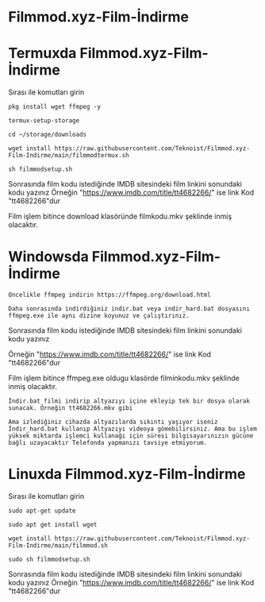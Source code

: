 # Filmmod.xyz-Film-İndirme


# Termuxda Filmmod.xyz-Film-İndirme 
Sırası ile komutları girin
```
pkg install wget ffmpeg -y

termux-setup-storage

cd ~/storage/downloads

wget install https://raw.githubusercontent.com/Teknoist/Filmmod.xyz-Film-Indirme/main/filmmodtermux.sh

sh filmmodsetup.sh
```
Sonrasında film kodu istediğinde IMDB sitesindeki film linkini sonundaki kodu yazınız 
Örneğin "https://www.imdb.com/title/tt4682266/" ise link Kod "tt4682266"dur

Film işlem bitince download klasöründe filmkodu.mkv şeklinde inmiş olacaktır.

# Windowsda Filmmod.xyz-Film-İndirme
```
Öncelikle ffmpeg indirin https://ffmpeg.org/download.html

Daha sonrasında indirdiğiniz indir.bat veya indir_hard.bat dosyasını ffmpeg.exe ile aynı dizine koyunuz ve çalıştırınız.
```

Sonrasında film kodu istediğinde IMDB sitesindeki film linkini sonundaki kodu yazınız 

Örneğin "https://www.imdb.com/title/tt4682266/" ise link Kod "tt4682266"dur

Film işlem bitince ffmpeg.exe oldugu klasörde  filminkodu.mkv şeklinde inmiş olacaktır.
```
İndir.bat filmi indirip altyazıyı içine ekleyip tek bir dosya olarak sunacak. Örneğin tt4682266.mkv gibi

Ama izlediğiniz cihazda altyazılarda sıkıntı yaşıyor iseniz İndir_hard.bat kullanıp Altyazıyı videoya gömebilirsiniz. Ama bu işlem yüksek miktarda işlemci kullanağı için süresi bilgisayarınızın gücüne bağlı uzayacaktır Telefonda yapmanızı tavsiye etmiyorum.
```


# Linuxda Filmmod.xyz-Film-İndirme
Sırası ile komutları girin
```
sudo apt-get update

sudo apt get install wget 

wget install https://raw.githubusercontent.com/Teknoist/Filmmod.xyz-Film-Indirme/main/filmmod.sh

sudo sh filmmodsetup.sh
```
Sonrasında film kodu istediğinde IMDB sitesindeki film linkini sonundaki kodu yazınız 
Örneğin "https://www.imdb.com/title/tt4682266/" ise link Kod "tt4682266"dur


